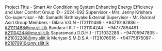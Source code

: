 Project Title - Smart Air Conditioning System Enhancing Energy Efficiency and User Comfort
Group ID - 2024-092
Supervisor -
Mrs. Jenny Krishara
Co-supervisor -
Mr. Samadhi Rathnayake
External Supervisor -
Mr. Rukmal Asiri
Group Members -
Dilara V.G.N - IT21111488 - +94710192886 - it21111488@my.sliit.lk
Bandara I.K.T - IT21104244 - +94777894491 - it21104244@my.sliit.lk
Saparamadu D.D.H.I - IT21032288 - +94705947805 - it21032288@my.sliit.lk
Meriyan S.M.D.S.A - IT21076916 - +94775876087 - it21076916@my.sliit.lk 

